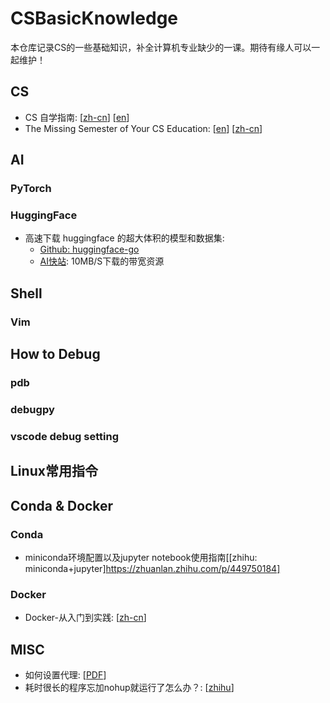 # CSBasicKnowledge
本仓库记录CS的一些基础知识，补全计算机专业缺少的一课。期待有缘人可以一起维护！

## CS
- CS 自学指南: [[zh-cn](https://github.com/PKUFlyingPig/cs-self-learning)] [[en](https://github.com/PKUFlyingPig/Self-learning-Computer-Science)]
- The Missing Semester of Your CS Education: [[en](https://missing.csail.mit.edu/)] [[zh-cn](https://missing-semester-cn.github.io/)]

## AI
### PyTorch
### HuggingFace
- 高速下载 huggingface 的超大体积的模型和数据集:
  - [Github: huggingface-go](https://github.com/xieincz/huggingface-go)
  - [AI快站](https://aifasthub.com/): 10MB/S下载的带宽资源

## Shell
### Vim

## How to Debug
### pdb
### debugpy
### vscode debug setting

## Linux常用指令

## Conda & Docker
### Conda
- miniconda环境配置以及jupyter notebook使用指南[[zhihu: miniconda+jupyter]https://zhuanlan.zhihu.com/p/449750184]

### Docker
- Docker-从入门到实践: [[zh-cn](https://docker-practice.github.io/zh-cn/)]

  
## MISC
- 如何设置代理: [[PDF](./如何设置代理.pdf)]
- 耗时很长的程序忘加nohup就运行了怎么办？: [[zhihu](https://www.zhihu.com/question/586298694/answer/2991647868)]



